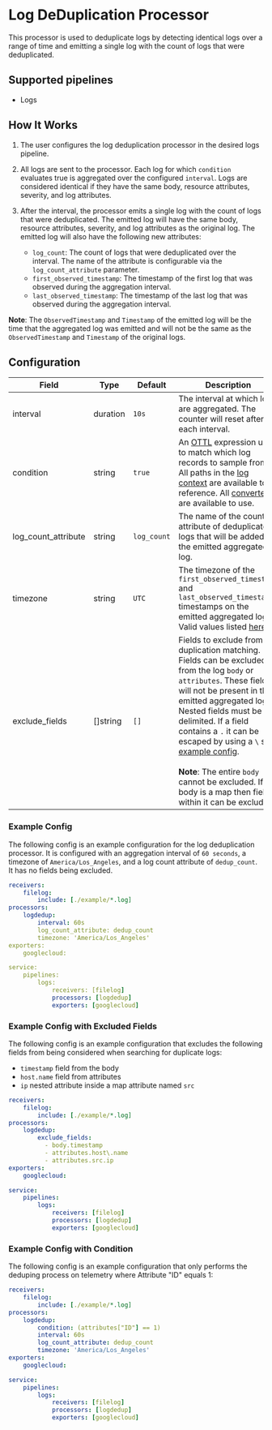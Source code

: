 # Log DeDuplication Processor
This processor is used to deduplicate logs by detecting identical logs over a range of time and emitting a single log with the count of logs that were deduplicated.

## Supported pipelines
- Logs

## How It Works
1. The user configures the log deduplication processor in the desired logs pipeline.
2. All logs are sent to the processor. Each log for which `condition` evaluates true is aggregated over the configured `interval`. Logs are considered identical if they have the same body, resource attributes, severity, and log attributes.
3. After the interval, the processor emits a single log with the count of logs that were deduplicated. The emitted log will have the same body, resource attributes, severity, and log attributes as the original log. The emitted log will also have the following new attributes:

    - `log_count`: The count of logs that were deduplicated over the interval. The name of the attribute is configurable via the `log_count_attribute` parameter.
    - `first_observed_timestamp`: The timestamp of the first log that was observed during the aggregation interval.
    - `last_observed_timestamp`: The timestamp of the last log that was observed during the aggregation interval.

**Note**: The `ObservedTimestamp` and `Timestamp` of the emitted log will be the time that the aggregated log was emitted and will not be the same as the `ObservedTimestamp` and `Timestamp` of the original logs.

## Configuration
| Field               | Type     | Default     | Description |
| ---                 | ---      | ---         | ---         |
| interval            | duration | `10s`       | The interval at which logs are aggregated. The counter will reset after each interval. |
| condition           | string   | `true`      | An [OTTL] expression used to match which log records to sample from. All paths in the [log context] are available to reference. All [converters] are available to use. |
| log_count_attribute | string   | `log_count` | The name of the count attribute of deduplicated logs that will be added to the emitted aggregated log. |
| timezone            | string   | `UTC`       | The timezone of the `first_observed_timestamp` and `last_observed_timestamp` timestamps on the emitted aggregated log. Valid values listed [here](../../docs/timezone.md) |
| exclude_fields      | []string | `[]`        | Fields to exclude from duplication matching. Fields can be excluded from the log `body` or `attributes`. These fields will not be present in the emitted aggregated log. Nested fields must be `.` delimited. If a field contains a `.` it can be escaped by using a `\` see [example config](#example-config-with-excluded-fields).<br><br>**Note**: The entire `body` cannot be excluded. If the body is a map then fields within it can be excluded. |

[OTTL]: https://github.com/open-telemetry/opentelemetry-collector-contrib/tree/v0.109.0/pkg/ottl#readme
[converters]: https://github.com/open-telemetry/opentelemetry-collector-contrib/blob/v0.109.0/pkg/ottl/ottlfuncs/README.md#converters
[log context]: https://github.com/open-telemetry/opentelemetry-collector-contrib/blob/v0.109.0/pkg/ottl/contexts/ottllog/README.md

### Example Config
The following config is an example configuration for the log deduplication processor. It is configured with an aggregation interval of `60 seconds`, a timezone of `America/Los_Angeles`, and a log count attribute of `dedup_count`. It has no fields being excluded.
```yaml
receivers:
    filelog:
        include: [./example/*.log]
processors:
    logdedup:
        interval: 60s
        log_count_attribute: dedup_count
        timezone: 'America/Los_Angeles'
exporters:
    googlecloud:

service:
    pipelines:
        logs:
            receivers: [filelog]
            processors: [logdedup]
            exporters: [googlecloud]
```

### Example Config with Excluded Fields
The following config is an example configuration that excludes the following fields from being considered when searching for duplicate logs:

- `timestamp` field from the body
- `host.name` field from attributes
- `ip` nested attribute inside a map attribute named `src`

```yaml
receivers:
    filelog:
        include: [./example/*.log]
processors:
    logdedup:
        exclude_fields:
          - body.timestamp
          - attributes.host\.name
          - attributes.src.ip
exporters:
    googlecloud:

service:
    pipelines:
        logs:
            receivers: [filelog]
            processors: [logdedup]
            exporters: [googlecloud]
```


### Example Config with Condition
The following config is an example configuration that only performs the deduping process on telemetry where Attribute "ID" equals 1:

```yaml
receivers:
    filelog:
        include: [./example/*.log]
processors:
    logdedup:
        condition: (attributes["ID"] == 1)
        interval: 60s
        log_count_attribute: dedup_count
        timezone: 'America/Los_Angeles'
exporters:
    googlecloud:

service:
    pipelines:
        logs:
            receivers: [filelog]
            processors: [logdedup]
            exporters: [googlecloud]
```
